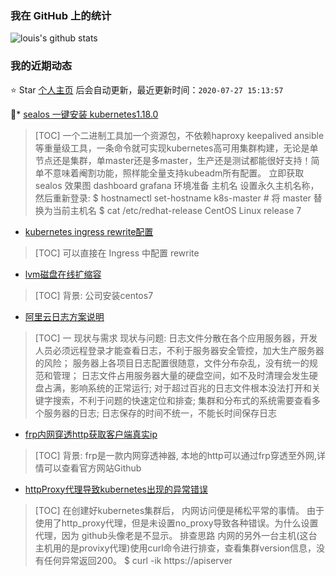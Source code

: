 ### 我在 GitHub 上的统计

![louis's github stats](https://github-readme-stats.vercel.app/api?username=oldthreefeng&show_icons=true&hide_border=false)

<!--events start -->

### 我的近期动态

⭐️ Star [个人主页](https://github.com/oldthreefeng/oldthreefeng) 后会自动更新，最近更新时间：`2020-07-27 15:13:57`

📝*  [sealos 一键安装 kubernetes1.18.0](https://www.fenghong.tech/blog/kubernetes/sealos-install/)

  > [TOC]
 一个二进制工具加一个资源包，不依赖haproxy keepalived ansible等重量级工具，一条命令就可实现kubernetes高可用集群构建，无论是单节点还是集群，单master还是多master，生产还是测试都能很好支持！简单不意味着阉割功能，照样能全量支持kubeadm所有配置。 立即获取sealos
 效果图 dashboard
grafana
环境准备 主机名 设置永久主机名称，然后重新登录:
$ hostnamectl set-hostname k8s-master # 将 master 替换为当前主机名 $ cat /etc/redhat-release CentOS Linux release 7
*  [kubernetes ingress rewrite配置](https://www.fenghong.tech/blog/kubernetes/kubernetes-ingress-rewrite/)

  > [TOC]
 可以直接在 Ingress 中配置 rewrite
*  [lvm磁盘在线扩缩容](https://www.fenghong.tech/blog/ops/lvm-reduce-extend/)

  > [TOC]
 背景: 公司安装centos7
*  [阿里云日志方案说明](https://www.fenghong.tech/blog/ops/log-for-aliyun/)

  > [TOC]
一 现状与需求 现状与问题:  日志文件分散在各个应用服务器，开发人员必须远程登录才能查看日志，不利于服务器安全管控，加大生产服务器的风险； 服务器上各项目日志配置很随意，文件分布杂乱，没有统一的规范和管理； 日志文件占用服务器大量的硬盘空间，如不及时清理会发生硬盘占满，影响系统的正常运行; 对于超过百兆的日志文件根本没法打开和关键字搜索，不利于问题的快速定位和排查; 集群和分布式的系统需要查看多个服务器的日志; 日志保存的时间不统一，不能长时间保存日志
*  [frp内网穿透http获取客户端真实ip](https://www.fenghong.tech/blog/ops/frp-get-realip/)

  > [TOC]
 背景: frp是一款内网穿透神器, 本地的http可以通过frp穿透至外网,详情可以查看官方网站Github
*  [httpProxy代理导致kubernetes出现的异常错误](https://www.fenghong.tech/blog/kubernetes/kubernetes-error-proxy/)

  > [TOC]
 在创建好kubernetes集群后， 内网访问便是稀松平常的事情。 由于使用了http_proxy代理，但是未设置no_proxy导致各种错误。为什么设置代理，因为 github头像老是不显示。
 排查思路 内网的另外一台主机(这台主机用的是provixy代理)使用curl命令进行排查，查看集群version信息，没有任何异常返回200。
$ curl -ik https://apiserver


<!--events end -->
